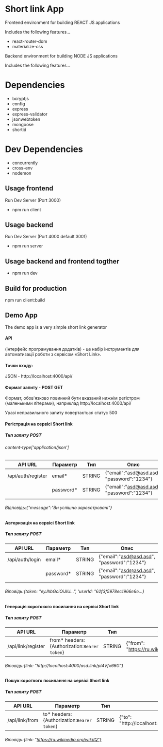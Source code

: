 # Short link App 

Frontend environment for building REACT JS applications

Includes the following features...

- react-router-dom
- materialize-css

Backend environment for building NODE JS applications

Includes the following features...

# Dependencies
- bcryptjs
- config
- express
- express-validator
- jsonwebtoken
- mongoose
- shortid
# Dev Dependencies
- concurrently
- cross-env
- nodemon

## Usage frontend

Run Dev Server (Port 3000)
  - npm run client
  
## Usage backend 
Run Dev Server (Port 4000 default 3001)
- npm run server

## Usage backend and frontend togther
- npm run dev

## Build for production

npm run client:build

## Demo App

The demo app is a very simple short link generator

#### API

(інтерфейс програмування додатків) - це набір інструментів для автоматизації роботи з cервісом «Short Link».

#### Точки входу:

JSON - http://localhost:4000/api/

#### Формат запиту - POST GET

Формат, обов'язково повинний бути вказаний нижнім регістром (маленькими літерами), наприклад http://localhost:4000/api/

Уразі неправильного запиту повертається статус 500

#### Регістрація на сервісі Short link

##### Тип запиту POST

###### content-type\['application/json'\]

| API URL            | Параметр  | Тип    | Опис                                       |   |
|--------------------|-----------|--------|--------------------------------------------|---|
| /api/auth/register | email*    | STRING | {"email":"asd@asd.asd", "password":"1234"} |   |
|                    | password* | STRING | {"email":"asd@asd.asd", "password":"1234"} |   |
|                    |           |        |                                            |   |

###### Відповідь:{"message":"Ви успішно зареєстровані"}

#### Авторизація на сервісі Short link

##### Тип запиту POST


| API URL            | Параметр  | Тип    | Опис                                       |   |
|--------------------|-----------|--------|--------------------------------------------|---|
| /api/auth/login    | email*    | STRING | {"email":"asd@asd.asd", "password":"1234"} |   |
|                    | password* | STRING | {"email":"asd@asd.asd", "password":"1234"} |   |
|                    |           |        |                                            |   |

###### Віповідь:{token: "eyJhbGciOiJIU...", 'userId: "62f3f5978ec1966e6e...}

#### Генерація коротокого посилання на сервісі Short link

##### Тип запиту POST

| API URL            | Параметр                                        | Тип    | Опис                                        |   |
|--------------------|-------------------------------------------------|--------|---------------------------------------------|---|
| /api/link/register | from*   headers:{Authorization:`Bearer token`}| STRING | {"from": "https://ru.wikipedia.org/wiki/Q"}   |   |


###### Віповідь:{link: "http://localhost:4000/asd.link/pI4Vfx66G"}

#### Пошук короткого посилання на сервісі Short link

##### Тип запиту POST

| API URL            | Параметр                                        | Тип    | Опис                                           |   |
|--------------------|-------------------------------------------------|--------|----------------------------------------------- |---|
| /api/link/from | to*   headers:{Authorization:`Bearer token`}  | STRING |{"to": "http://localhost:4000/asd.link/pI4Vfx66G"}  |   |

###### Віповідь:{link: "https://ru.wikipedia.org/wiki/Q"}

